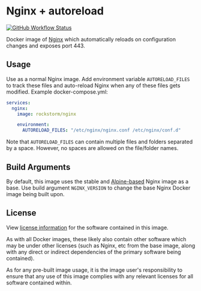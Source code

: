 # Nginx + autoreload
[![GitHub Workflow Status][1]][2]

Docker image of [Nginx][3] which automatically reloads on
configuration changes and exposes port 443.

[1]: https://img.shields.io/github/workflow/status/rockstorm101/nginx-autoreload-docker/Build%20Docker%20Images
[2]: https://hub.docker.com/r/rockstorm/nginx-autoreload
[3]: https://en.wikipedia.org/wiki/Nginx

## Usage

Use as a normal Nginx image. Add environment variable
`AUTORELOAD_FILES` to track these files and auto-reload Nginx when any
of these files gets modified. Example docker-compose.yml:

```yaml
services:
  nginx:
    image: rockstorm/nginx

    environment:
      AUTORELOAD_FILES: "/etc/nginx/nginx.conf /etc/nginx/conf.d"
```

Note that `AUTORELOAD_FILES` can contain multiple files and folders
separated by a space. However, no spaces are allowed on the
file/folder names.

## Build Arguments

By default, this image uses the stable and [Alpine-based][4] Nginx image as
a base. Use build argument `NGINX_VERSION` to change the base Nginx
Docker image being built upon.

[4]: https://hub.docker.com/_/nginx

## License

View [license information][5] for the software contained in this
image.

As with all Docker images, these likely also contain other software
which may be under other licenses (such as Nginx, etc from the base
image, along with any direct or indirect dependencies of the primary
software being contained).

As for any pre-built image usage, it is the image user's
responsibility to ensure that any use of this image complies with any
relevant licenses for all software contained within.

[5]: https://github.com/rockstorm101/nginx-autoreload-docker/blob/master/LICENSE
